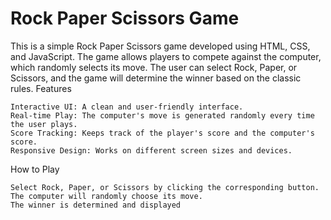 # Rock Paper Scissors Game


This is a simple Rock Paper Scissors game developed using HTML, CSS, and JavaScript. The game allows players to compete against the computer, which randomly selects its move. The user can select Rock, Paper, or Scissors, and the game will determine the winner based on the classic rules.
Features

    Interactive UI: A clean and user-friendly interface.
    Real-time Play: The computer's move is generated randomly every time the user plays.
    Score Tracking: Keeps track of the player's score and the computer's score.
    Responsive Design: Works on different screen sizes and devices.

How to Play

    Select Rock, Paper, or Scissors by clicking the corresponding button.
    The computer will randomly choose its move.
    The winner is determined and displayed
